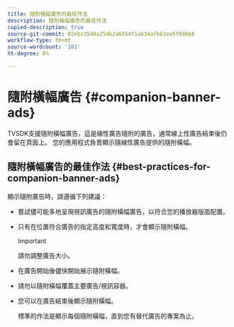 ```yaml
---
title: 隨附橫幅廣告的最佳作法
description: 隨附橫幅廣告的最佳作法
copied-description: true
source-git-commit: 02ebc3548a254b2a6554f1ab34afbb3ea5f09bb8
workflow-type: tm+mt
source-wordcount: '161'
ht-degree: 0%

---
```


# 隨附橫幅廣告 {#companion-banner-ads}

TVSDK支援隨附橫幅廣告，這是線性廣告隨附的廣告，通常線上性廣告結束後仍會留在頁面上。 您的應用程式負責顯示隨線性廣告提供的隨附橫幅。

## 隨附橫幅廣告的最佳作法 {#best-practices-for-companion-banner-ads}

顯示隨附廣告時，請遵循下列建議：

* 嘗試儘可能多地呈現視訊廣告的隨附橫幅廣告，以符合您的播放器版面配置。
* 只有在位置符合廣告的指定高度和寬度時，才會顯示隨附橫幅。

  >[!IMPORTANT]
  >
  >請勿調整廣告大小。

* 在廣告開始後儘快開始展示隨附橫幅。
* 請勿以隨附橫幅覆蓋主要廣告/視訊容器。
* 您可以在廣告結束後顯示隨附橫幅。

  標準的作法是顯示每個隨附橫幅，直到您有替代廣告的專案為止。
